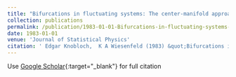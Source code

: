 ```yaml
---
title: "Bifurcations in fluctuating systems: The center-manifold approach"
collection: publications
permalink: /publication/1983-01-01-Bifurcations-in-fluctuating-systems-The-center-manifold-approach
date: 1983-01-01
venue: 'Journal of Statistical Physics'
citation: ' Edgar Knobloch,  K A Wiesenfeld (1983) &quot;Bifurcations in fluctuating systems: The center-manifold approach.&quot; <i>Journal of Statistical Physics</i>. 33, 611--637.'
---
```

Use [Google Scholar](https://scholar.google.com/scholar?q=Bifurcations+in+fluctuating+systems:+The+center+manifold+approach){:target="_blank"} for full citation